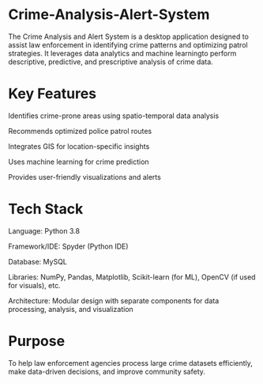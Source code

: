 # Crime-Analysis-Alert-System

The Crime Analysis and Alert System is a desktop application designed to assist law enforcement in identifying crime patterns and optimizing patrol strategies. It leverages data analytics and machine learningto perform descriptive, predictive, and prescriptive analysis of crime data.

# Key Features

Identifies crime-prone areas using spatio-temporal data analysis

Recommends optimized police patrol routes

Integrates GIS for location-specific insights

Uses machine learning for crime prediction

Provides user-friendly visualizations and alerts

# Tech Stack

Language: Python 3.8

Framework/IDE: Spyder (Python IDE)

Database: MySQL

Libraries: NumPy, Pandas, Matplotlib, Scikit-learn (for ML), OpenCV (if used for visuals), etc.

Architecture: Modular design with separate components for data processing, analysis, and visualization

# Purpose

To help law enforcement agencies process large crime datasets efficiently, make data-driven decisions, and improve community safety.
